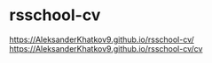 # rsschool-cv
https://AleksanderKhatkov9.github.io/rsschool-cv/ <br>
https://AleksanderKhatkov9.github.io/rsschool-cv/cv